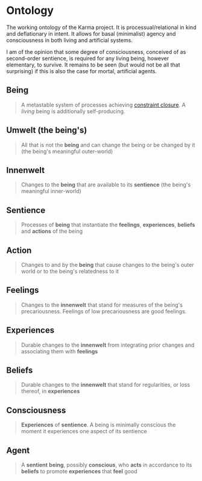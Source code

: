 # Ontology

The working ontology of the Karma project. It is processual/relational in kind and deflationary in intent. It allows for basal (minimalist) agency and consciousness in both living and artificial systems.

I am of the opinion that some degree of consciousness, conceived of as second-order sentience, is required for any living being, however elementary, to survive. It remains to be seen (but would not be all that surprising) if this is also the case for mortal, artificial agents.

## Being

> A metastable system of processes achieving [constraint closure](https://montevil.org/publications/articles/2015-mm-organisation-closure-constraints/). A *living* being is additionally self-producing.

## Umwelt (the being's)

> All that is not the **being** and can change the being or be changed by it (the being's meaningful outer-world)

## Innenwelt

> Changes to the **being** that are available to its **sentience** (the being's meaningful inner-world)

## Sentience

> Processes of **being** that instantiate the **feelings**, **experiences**, **beliefs** and **actions** of the being

## Action

> Changes to and by the **being** that cause changes to the being's outer world or to the being's relatedness to it

## Feelings

> Changes to the **innenwelt** that stand for measures of the being's precariousness. Feelings of low precariousness are good feelings.

## Experiences

> Durable changes to the **innenwelt** from integrating prior changes and associating them with **feelings**

## Beliefs

> Durable changes to the **innenwelt** that stand for regularities, or loss thereof, in **experiences**

## Consciousness

> **Experiences** of **sentience**. A being is minimally conscious the moment it experiences one aspect of its sentience

## Agent

> A **sentient** **being**, possibly **conscious**, who **acts** in accordance to its **beliefs** to promote **experiences** that **feel** good
